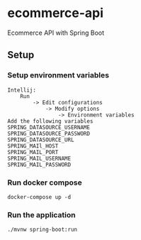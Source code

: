 # ecommerce-api

Ecommerce API with Spring Boot

## Setup

### Setup environment variables

```text
Intellij:
    Run
        -> Edit configurations
            -> Modify options
                -> Environment variables
Add the following variables
SPRING_DATASOURCE_USERNAME
SPRING_DATASOURCE_PASSWORD
SPRING_DATASOURCE_URL
SPRING_MAIl_HOST
SPRING_MAIL_PORT
SPRING_MAIL_USERNAME
SPRING_MAIL_PASSWORD
```

### Run docker compose
```
docker-compose up -d
```

### Run the application

```
./mvnw spring-boot:run
```
